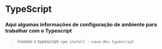 # TypeScript
### Aqui algumas informações de configuração de ambiente para trabalhar com o Typescript

> Instalar o typescript:
`npm install --save-dev typescript`